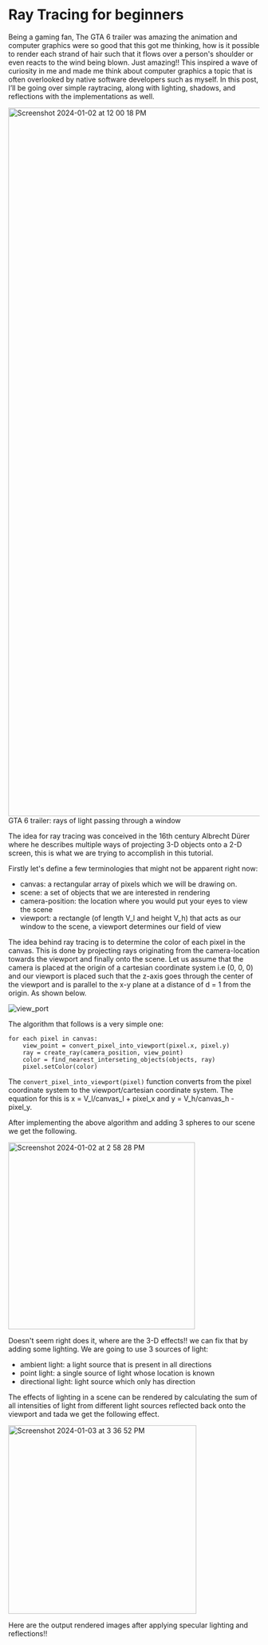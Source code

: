 # Ray Tracing for beginners

Being a gaming fan, The GTA 6 trailer was amazing the animation and computer graphics were so good that this got me thinking, how is it possible to render each strand of hair such that it flows over a person's shoulder or even reacts to the wind being blown. Just amazing!! This inspired a wave of curiosity in me and made me think about computer graphics a topic that is often overlooked by native software developers such as myself. In this post, I’ll be going over simple raytracing, along with lighting, shadows, and reflections with the implementations as well. 

<img width="1417" alt="Screenshot 2024-01-02 at 12 00 18 PM" src="https://github.com/maheshJosephSadashiv/ComputerGraphics/assets/38533715/a2324cbc-1ef8-4db2-b612-8ff5806032db">
GTA 6 trailer: rays of light passing through a window

The idea for ray tracing was conceived in the 16th century Albrecht Dürer where he describes multiple ways of projecting 3-D objects onto a 2-D screen, this is what we are trying to accomplish in this tutorial.

Firstly let's define a few terminologies that might not be apparent right now:
 - canvas: a rectangular array of pixels which we will be drawing on.
 - scene: a set of objects that we are interested in rendering
 - camera-position: the location where you would put your eyes to view the scene
 - viewport: a rectangle (of length V_l and height V_h) that acts as our window to the scene, a viewport determines our field of view

The idea behind ray tracing is to determine the color of each pixel in the canvas. This is done by projecting rays originating from the camera-location towards the viewport and finally onto the scene. Let us assume that the camera is placed at the origin of a cartesian coordinate system i.e (0, 0, 0) and our viewport is placed such that the z-axis goes through the center of the viewport and is parallel to the x-y plane at a distance of d = 1 from the origin. As shown below.

![view_port](https://github.com/maheshJosephSadashiv/ComputerGraphics/assets/38533715/abaebbb8-0e54-4ba7-a3bd-7fc315327285)

The algorithm that follows is a very simple one:
```
for each pixel in canvas:
    view_point = convert_pixel_into_viewport(pixel.x, pixel.y)
    ray = create_ray(camera_position, view_point)
    color = find_nearest_interseting_objects(objects, ray)
    pixel.setColor(color)
```
The `convert_pixel_into_viewport(pixel)` function converts from the pixel coordinate system to the viewport/cartesian coordinate system. The equation for this is x = V_l/canvas_l + pixel_x and y = V_h/canvas_h - pixel_y. 

After implementing the above algorithm and adding 3 spheres to our scene we get the following.

<img width="374" alt="Screenshot 2024-01-02 at 2 58 28 PM" src="https://github.com/maheshJosephSadashiv/ComputerGraphics/assets/38533715/f488835c-9a92-4375-830d-02d8fc104d78">

Doesn't seem right does it, where are the 3-D effects!! we can fix that by adding some lighting. We are going to use 3 sources of light:
 - ambient light: a light source that is present in all directions
 - point light: a single source of light whose location is known
 - directional light: light source which only has direction

The effects of lighting in a scene can be rendered by calculating the sum of all intensities of light from different light sources reflected back onto the viewport and tada we get the following effect.

<img width="377" alt="Screenshot 2024-01-03 at 3 36 52 PM" src="https://github.com/maheshJosephSadashiv/ComputerGraphics/assets/38533715/523744fc-9332-405c-9b23-6d42139aa3e2">

Here are the output rendered images after applying specular lighting and reflections!!
